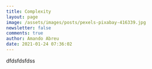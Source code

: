 ```yaml
---
title: Complexity
layout: page
image: /assets/images/posts/pexels-pixabay-416339.jpg
newsletter: false
comments: true
author: Amando Abreu
date: 2021-01-24 07:36:02
---
```

dfdsfdsfdss